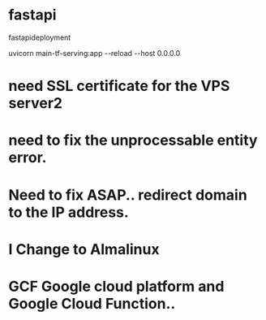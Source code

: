 # fastapi
fastapideployment

uvicorn main-tf-serving:app --reload --host 0.0.0.0

# need SSL certificate for the  VPS server2
# need to fix the unprocessable entity error.
# Need to fix ASAP.. redirect domain to the IP address.
# I Change to Almalinux
# GCF Google cloud platform and Google Cloud Function..
